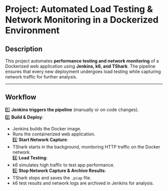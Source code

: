 # Project: Automated Load Testing & Network Monitoring in a Dockerized Environment

## Description  
This project automates **performance testing and network monitoring** of a Dockerized web application using **Jenkins, k6, and TShark**. The pipeline ensures that every new deployment undergoes load testing while capturing network traffic for further analysis.  

---

## Workflow  

1️⃣ **Jenkins triggers the pipeline** (manually or on code changes).  
2️⃣ **Build & Deploy**:  
   - Jenkins builds the Docker image.  
   - Runs the containerized web application.  
3️⃣ **Start Network Capture**:  
   - TShark starts in the background, monitoring HTTP traffic on the Docker network.  
4️⃣ **Load Testing**:  
   - k6 simulates high traffic to test app performance.  
5️⃣ **Stop Network Capture & Archive Results**:  
   - TShark stops and saves the `.pcap` file.  
   - k6 test results and network logs are archived in Jenkins for analysis.  
